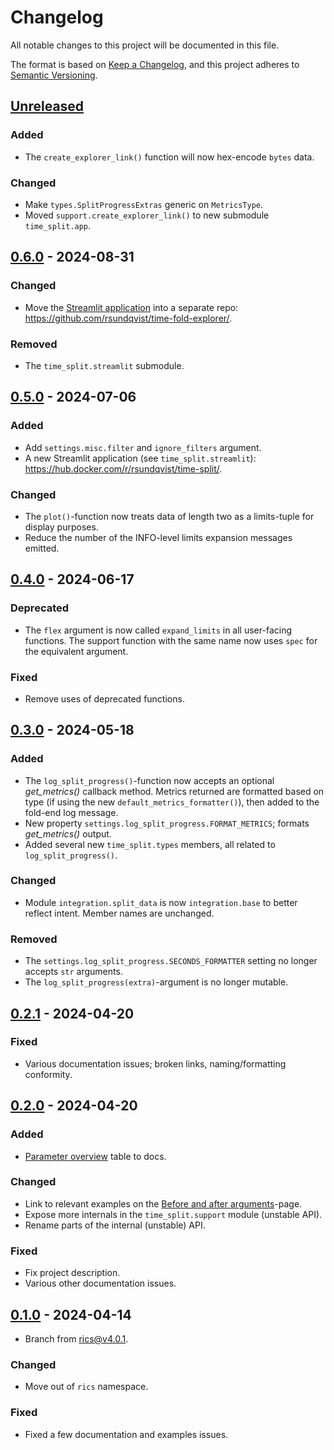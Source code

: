 # Changelog

All notable changes to this project will be documented in this file.

The format is based on [Keep a Changelog](https://keepachangelog.com/en/1.0.0/),
and this project adheres to [Semantic Versioning](https://semver.org/spec/v2.0.0.html).

## [Unreleased]

### Added
- The `create_explorer_link()` function will now hex-encode `bytes` data.

### Changed
- Make `types.SplitProgressExtras` generic on `MetricsType`.
- Moved `support.create_explorer_link()` to new submodule `time_split.app`.

## [0.6.0] - 2024-08-31

### Changed
- Move the [Streamlit application](https://time-split.streamlit.app/) into a 
  separate repo: https://github.com/rsundqvist/time-fold-explorer/.

### Removed
- The `time_split.streamlit` submodule.

## [0.5.0] - 2024-07-06

### Added
- Add `settings.misc.filter` and `ignore_filters` argument.
- A new Streamlit application (see `time_split.streamlit`): https://hub.docker.com/r/rsundqvist/time-split/.

### Changed
- The `plot()`-function now treats data of length two as a limits-tuple for display purposes.
- Reduce the number of the INFO-level limits expansion messages emitted.

## [0.4.0] - 2024-06-17

### Deprecated
- The `flex` argument is now called `expand_limits` in all user-facing functions. The support function with the same 
  name now uses `spec` for the equivalent argument.

### Fixed
- Remove uses of deprecated functions.

## [0.3.0] - 2024-05-18

### Added
- The `log_split_progress()`-function now accepts an optional _get_metrics()_ callback method. Metrics returned are 
  formatted based on type (if using the new `default_metrics_formatter()`), then added to the fold-end log message.
- New property `settings.log_split_progress.FORMAT_METRICS`; formats _get_metrics()_ output.
- Added several new `time_split.types` members, all related to `log_split_progress()`.

### Changed
- Module `integration.split_data` is now `integration.base` to better reflect intent. Member names are unchanged.

### Removed
- The `settings.log_split_progress.SECONDS_FORMATTER` setting no longer accepts `str` arguments.
- The `log_split_progress(extra)`-argument is no longer mutable.

## [0.2.1] - 2024-04-20

### Fixed
- Various documentation issues; broken links, naming/formatting conformity.

## [0.2.0] - 2024-04-20

### Added
* [Parameter overview](https://time-split.readthedocs.io/en/latest/guide/parameters.html) table to docs.

### Changed
* Link to relevant examples on the
  [Before and after arguments](https://time-split.readthedocs.io/en/latest/guide/spans.html)-page.
* Expose more internals in the `time_split.support` module (unstable API).
* Rename parts of the internal (unstable) API.

### Fixed
* Fix project description.
* Various other documentation issues.

## [0.1.0] - 2024-04-14

* Branch from [rics@v4.0.1](https://github.com/rsundqvist/rics/blob/v4.0.1/CHANGELOG.md).

### Changed
* Move out of `rics` namespace.

### Fixed
* Fixed a few documentation and examples issues.

[Unreleased]: https://github.com/rsundqvist/time-split/compare/v0.6.0...HEAD
[0.6.0]: https://github.com/rsundqvist/time-split/compare/v0.5.0...v0.6.0
[0.5.0]: https://github.com/rsundqvist/time-split/compare/v0.4.0...v0.5.0
[0.4.0]: https://github.com/rsundqvist/time-split/compare/v0.3.0...v0.4.0
[0.3.0]: https://github.com/rsundqvist/time-split/compare/v0.2.1...v0.3.0
[0.2.1]: https://github.com/rsundqvist/time-split/compare/v0.2.0...v0.2.1
[0.2.0]: https://github.com/rsundqvist/time-split/compare/v0.1.0...v0.2.0
[0.1.0]: https://github.com/rsundqvist/time-split/compare/v0.0.0...v0.1.0
